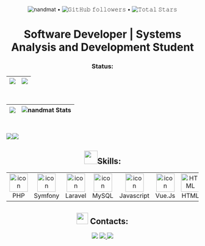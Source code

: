 <p align="center">
  <img src="https://komarev.com/ghpvc/?username=nandmat&color=blue" alt="nandmat"> •  
  <img alt="𝙶𝚒𝚝𝙷𝚞𝚋 𝚏𝚘𝚕𝚕𝚘𝚠𝚎𝚛𝚜" src="https://img.shields.io/github/followers/nandmat?label=Followers&style=social"> •   
  <img src="https://img.shields.io/github/stars/nandmat?label=Stars" alt="𝚃𝚘𝚝𝚊𝚕 𝚂𝚝𝚊𝚛𝚜">
</p>

<div align="center">
  <h1>Software Developer | Systems Analysis and Development Student</h1>
  <h3>Status:</h3>
</div>


  |![](http://github-profile-summary-cards.vercel.app/api/cards/profile-details?username=nandmat&theme=dark)|![](http://github-profile-summary-cards.vercel.app/api/cards/productive-time?username=nandmat&theme=dark&utcOffset=-3)|
|---|---|
<br> 


|![](https://github-readme-streak-stats.herokuapp.com/?user=nandmat&theme=dark&hide_border=false)|![nandmat Stats](https://github-readme-stats.vercel.app/api?username=nandmat&theme=dark&show_icons=true&hide_border=true&count_private=true)
|---|---|
<br>

![](http://github-profile-summary-cards.vercel.app/api/cards/repos-per-language?username=nandmat&theme=dark)![](http://github-profile-summary-cards.vercel.app/api/cards/most-commit-language?username=nandmat&theme=dark)



<h2 align="center"><img src="https://media.giphy.com/media/tZIxqCNZhC9YKasYf7/giphy.gif" width="35px" height="35px">Skills:</h2>

<table align="center">

  <tr>
    <td align="center" width="96">
      <a href="#macropower-tech">
        <img src="https://cdn.worldvectorlogo.com/logos/php-1.svg" alt="icon" width="48" height="48" />
      </a>
      <br>PHP
    </td>
    <td align="center" width="96">
      <a href="#macropower-tech">
        <img src="https://symfony.com/logos/symfony_black_03.png" alt="icon" width="48" height="48" />
      </a>
      <br>Symfony
    </td>
    <td align="center" width="96">
      <a href="#macropower-tech">
        <img src="https://cdn.worldvectorlogo.com/logos/laravel-2.svg" alt="icon" width="48" height="48" />
      </a>
      <br>Laravel
    <td align="center" width="96">
        <img src="https://www.vectorlogo.zone/logos/mysql/mysql-official.svg" alt="icon" width="48" height="48" />
      <br>MySQL
    </td>
     <td align="center" width="96">
        <img src="https://cdn.worldvectorlogo.com/logos/javascript-1.svg" alt="icon" width="48" height="48"/>
      <br>Javascript
    </td>
    <td align="center" width="96">
        <img src="https://www.cdnlogo.com/logos/v/69/vue.svg" alt="icon" width="48" height="48"/>
      <br>Vue.Js
    </td>
     <td align="center"  width="96">
        <img src="https://skillicons.dev/icons?i=html" width="48" height="48" alt="HTML" />
      <br>HTML
    </td>
    <td align="center" width="96">
        <img src="https://skillicons.dev/icons?i=css" width="48" height="48" alt="css" />
      <br>CSS
    </td>
    <td align="center" width="96">
      <a href="#git" >
        <img src="https://upload.wikimedia.org/wikipedia/commons/thumb/3/3f/Git_icon.svg/1200px-Git_icon.svg.png" width="48" height="48" alt="Git" />
      </a>
      <br>Git
    </td>
    
</tr>

</table>

<h2 align="center"><img src="https://media.giphy.com/media/mpM654sL8gJumwGmAn/giphy.gif" width="30px" height="30px"> Contacts:</h2>
<div align="center">
  <a href = "mailto:nandersonmatheusmelo@gmail.com"><img src="https://img.shields.io/static/v1?style=for-the-badge&message=Gmail&color=000000&logo=Gmail&logoColor=FFFFFF&label=" target="_blank"></a>
<a id="twitter" href="https://twitter.com/nmmrxxx">
  <img src="https://img.shields.io/static/v1?style=for-the-badge&message=Twitter&color=000000&logo=Twitter&logoColor=FFFFFF&label="/>
</a>
 <a id="linkedin" href="https://www.linkedin.com/in/nanderson-matheus-reis-5b5051147/">
    <img src="https://img.shields.io/static/v1?style=for-the-badge&message=Linkedin&color=000000&logo=Linkedin&logoColor=FFFFFF&label="/>
</a>
</div>

